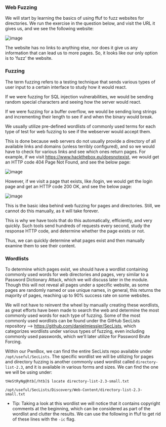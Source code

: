 ### Web Fuzzing

We will start by learning the basics of using ffuf to fuzz websites for directories. We run the exercise in the question below, and visit the URL it gives us, and we see the following website:

![image](https://github.com/tHeStRyNg/SecureSphereLabs/assets/118682909/91239053-5526-4cad-9ffe-d6b30c6aee00)

The website has no links to anything else, nor does it give us any information that can lead us to more pages. So, it looks like our only option is to 'fuzz' the website.

### Fuzzing
The term fuzzing refers to a testing technique that sends various types of user input to a certain interface to study how it would react. 

If we were fuzzing for SQL injection vulnerabilities, we would be sending random special characters and seeing how the server would react. 

If we were fuzzing for a buffer overflow, we would be sending long strings and incrementing their length to see if and when the binary would break.

We usually utilize pre-defined wordlists of commonly used terms for each type of test for web fuzzing to see if the webserver would accept them. 

This is done because web servers do not usually provide a directory of all available links and domains (unless terribly configured), and so we would have to check for various links and see which ones return pages. For example, if we visit https://www.hackthebox.eu/doesnotexist, we would get an HTTP code 404 Page Not Found, and see the below page:

![image](https://github.com/tHeStRyNg/SecureSphereLabs/assets/118682909/dc92f646-90d4-419f-9f34-48f9b82725f0)

However, if we visit a page that exists, like /login, we would get the login page and get an HTTP code 200 OK, and see the below page:

![image](https://github.com/tHeStRyNg/SecureSphereLabs/assets/118682909/32132f17-62da-4cec-8fb3-9ade8cc7577b)

This is the basic idea behind web fuzzing for pages and directories. Still, we cannot do this manually, as it will take forever. 

This is why we have tools that do this automatically, efficiently, and very quickly. Such tools send hundreds of requests every second, study the response HTTP code, and determine whether the page exists or not. 

Thus, we can quickly determine what pages exist and then manually examine them to see their content.

### Wordlists
To determine which pages exist, we should have a wordlist containing commonly used words for web directories and pages, very similar to a Password Dictionary Attack, which we will discuss later in the module. Though this will not reveal all pages under a specific website, as some pages are randomly named or use unique names, in general, this returns the majority of pages, reaching up to 90% success rate on some websites.

We will not have to reinvent the wheel by manually creating these wordlists, as great efforts have been made to search the web and determine the most commonly used words for each type of fuzzing. Some of the most commonly used wordlists can be found under the GitHub SecLists repository --> https://github.com/danielmiessler/SecLists, which categorizes wordlists under various types of fuzzing, even including commonly used passwords, which we'll later utilize for Password Brute Forcing.

Within our PwnBox, we can find the entire SecLists repo available under ```/opt/useful/SecLists```. The specific wordlist we will be utilizing for pages and directory fuzzing is another commonly used wordlist called ```directory-list-2.3```, and it is available in various forms and sizes. We can find the one we will be using under:

```
tHeStRyNg@htb[/htb]$ locate directory-list-2.3-small.txt

/opt/useful/SecLists/Discovery/Web-Content/directory-list-2.3-small.txt
```

* Tip: Taking a look at this wordlist we will notice that it contains copyright comments at the beginning, which can be considered as part of the wordlist and clutter the results. 
       We can use the following in ffuf to get rid of these lines with the ```-ic``` flag.
